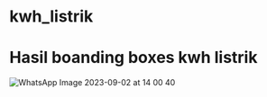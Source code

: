 # kwh_listrik
# Hasil boanding boxes kwh listrik
![WhatsApp Image 2023-09-02 at 14 00 40](https://github.com/sanusiahmad/kwh_listrik/assets/115060057/4573b0be-981a-46ac-bf6a-c5bf4e2abccd)
